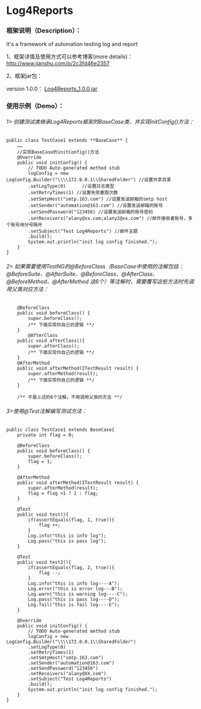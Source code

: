 # Log4Reports
### 框架说明（Description）：
It's a framework of automation testing log and report

1、框架详情及使用方式可以参考博客(more details)：http://www.jianshu.com/p/2c3fd46e2357

2、框架jar包：

version 1.0.0： <a href="https://pan.baidu.com/s/1i4Eq0SX">Log4Reports_1.0.0.jar</a>


### 使用示例（Demo）：
###### 1> 创建测试类继承Log4Reports框架的BaseCase类，并实现initConfig()方法：
```
public class TestCase1 extends **BaseCase** {
    ……
    //实现BaseCase的initConfig()方法
    @Override
    public void initConfig() {
        // TODO Auto-generated method stub
        logConfig = new LogConfig.Builder("\\\\172.0.0.1\\SharedFolder") //设置共享目录
        .setLogType(0)      //设置日志类型
        .setRetryTimes(1) //设置失败重跑次数
        .setSmtpHost("smtp.163.com") //设置发送邮箱的smtp host
        .setSender("automation@163.com") //设置发送邮箱的账号
        .setSendPassword("123456) //设置发送邮箱的账号密码
        .setReceivers("alany@xx.com;alany2@xx.com") //邮件接收者账号，多个账号用分号隔开
        .setSubject("Test Log4Reports") //邮件主题
        .build();
        System.out.println("init log config finished.");
    }
}
```
###### 2> 如果需要使用TestNG的@BeforeClass（BaseCase中使用的注解包括：@BeforeSuite、@AfterSuite、@BeforeClass、@AfterClass、@BeforeMethod、@AfterMethod 这6个）等注解时，需要覆写这些方法时先调用父类对应方法：
```
    @BeforeClass
    public void beforeClass() {
        super.beforeClass();
        /** 下面实现你自己的逻辑 **/
    }
        @AfterClass
    public void afterClass(){
        super.afterClass();
        /** 下面实现你自己的逻辑 **/
    }
    @AfterMethod
    public void afterMethod(ITestResult result) {
        super.afterMethod(result);
        /** 下面实现你自己的逻辑 **/
    }

    /** 不是上述的6个注解，不用调用父类的方法 **/
```        
###### 3>使用@Test注解编写测试方法：
```
public class TestCase1 extends BaseCase{
    private int flag = 0;

    @BeforeClass
    public void beforeClass() {
        super.beforeClass();
        flag = 1;
    }

    @AfterMethod
    public void afterMethod(ITestResult result) {
        super.afterMethod(result);
        flag = flag >1 ? 1 : flag;
    }

    @Test
    public void test(){
        if(assertEquals(flag, 1, true)){
            flag ++;
        }
        Log.info("this is info log");
        Log.pass("this is pass log");    
    }

    @Test
    public void test2(){
        if(assertEquals(flag, 2, true)){
            flag --;
        }
        Log.info("this is info log----A");
        Log.error("this is error log---B");
        Log.warn("this is warning log----C");
        Log.pass("this is pass log----D");
        Log.fail("this is fail log----E");
    }

    @Override
    public void initConfig() {
        // TODO Auto-generated method stub
        logConfig = new LogConfig.Builder("\\\\172.0.0.1\\SharedFolder")
        .setLogType(0)
        .setRetryTimes(1)
        .setSmtpHost("smtp.163.com")
        .setSender("automation@163.com")
        .setSendPassword("123456")
        .setReceivers("alany@XX.com")
        .setSubject("Test Log4Reports")
        .build();
        System.out.println("init log config finished.");
    }
}
```
